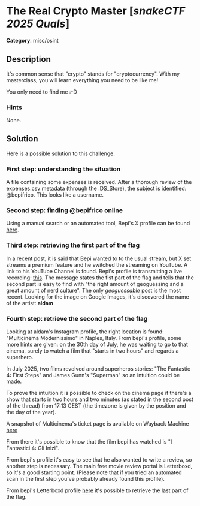# The Real Crypto Master [_snakeCTF 2025 Quals_]

**Category**: misc/osint

## Description

It's common sense that "crypto" stands for "cryptocurrency".
With my masterclass, you will learn everything you need to be like me!

You only need to find me :-D

### Hints

None.

## Solution

Here is a possible solution to this challenge.

### First step: understanding the situation

A file containing some expenses is received. After a thorough review of the expenses.csv metadata (through the .DS_Store), the subject is identified: @bepifrico. This looks like a username.

### Second step: finding @bepifrico online

Using a manual search or an automated tool, Bepi's X profile can be found [here](https://x.com/bepifrico).

### Third step: retrieving the first part of the flag

In a recent post, it is said that Bepi wanted to to the usual stream, but X set streams a premium feature and he switched the streaming on YouTube.
A link to his YouTube Channel is found. Bepi's profile is transmitting a live recording: [this](./attachments/streaming_audio.wav).
The message states the fist part of the flag and tells that the second part is easy to find with "the right amount of geoguessing and a great amount of nerd culture".
The only _geoguessable_ post is the most recent. Looking for the image on Google Images, it's discovered the name of the artist: **aldam**

### Fourth step: retrieve the second part of the flag

Looking at aldam's Instagram profile, the right location is found: "Multicinema Modernissimo" in Naples, Italy.
From bepi's profile, some more hints are given: on the 30th day of July, he was waiting to go to that cinema, surely to watch a film that "starts in two hours" and regards a superhero.

In July 2025, two films revolved around superheros stories: "The Fantastic 4: First Steps" and James Gunn's "Superman" so an intuition could be made.

To prove the intuition it is possible to check on the cinema page if there's a show that starts in two hours and two minutes (as stated in the second post of the thread) from 17:13 CEST (the timezone is given by the position and the day of the year).

A snapshot of Multicinema's ticket page is available on Wayback Machine [here](https://web.archive.org/web/20250730152622/https://modernissimo.andromeda.andromedacinemas.it/)

From there it's possible to know that the film bepi has watched is "I Fantastici 4: Gli Inizi".

From bepi's profile it's easy to see that he also wanted to write a review, so another step is necessary. The main free movie review portal is Letterboxd, so it's a good starting point. (Please note that if you tried an automated scan in the first step you've probably already found this profile).

From bepi's Letterboxd profile [here](https://letterboxd.com/bepifrico/) it's possible to retrieve the last part of the flag.
